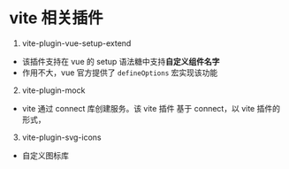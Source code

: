 # vite 相关插件

1. vite-plugin-vue-setup-extend
  - 该插件支持在 vue 的 setup 语法糖中支持**自定义组件名字**
  - 作用不大，vue 官方提供了 `defineOptions` 宏实现该功能

2. vite-plugin-mock
  - vite 通过 connect 库创建服务。该 vite 插件 基于 connect，以 vite 插件的形式，

3. vite-plugin-svg-icons
  - 自定义图标库
